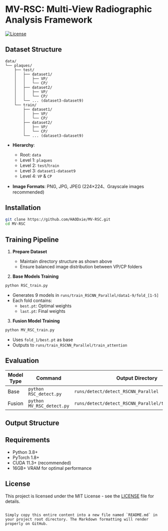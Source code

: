 
# MV-RSC: Multi-View Radiographic Analysis Framework

[![License](https://img.shields.io/badge/License-MIT-%230B0B0B?style=flat-square&labelColor=white&logoWidth=20)](https://github.com/HAODxie/MV-RSC/blob/main/LICENSE)


## Dataset Structure

```
data/
└── plaques/
    ├── test/
    │   ├── dataset1/
    │   │   ├── VP/
    │   │   └── CP/
    │   ├── dataset2/
    │   │   ├── VP/
    │   │   └── CP/
    │   └── ... (dataset3-dataset9)
    └── train/
        ├── dataset1/
        │   ├── VP/
        │   └── CP/
        ├── dataset2/
        │   ├── VP/
        │   └── CP/
        └── ... (dataset3-dataset9)
```

- **Hierarchy**:
  - Root: `data`
  - Level 1: `plaques`
  - Level 2: `test`/`train`
  - Level 3: `dataset1-dataset9`
  - Level 4: `VP`  & `CP` 

- **Image Formats**: PNG, JPG, JPEG (224×224、Grayscale images recommended)

## Installation

```bash
git clone https://github.com/HAODxie/MV-RSC.git
cd MV-RSC
```

## Training Pipeline

1. **Prepare Dataset**
   - Maintain directory structure as shown above
   - Ensure balanced image distribution between VP/CP folders

2. **Base Models Training**
```bash
python RSC_train.py
```
   - Generates 9 models in `runs/train_RSCNN_Parallel/data1-9/fold_[1-5]`
   - Each fold contains:
     - `best.pt`: Optimal weights
     - `last.pt`: Final weights

3. **Fusion Model Training**
```bash
python MV_RSC_train.py
```
   - Uses `fold_1/best.pt` as base
   - Outputs to `runs/train_RSCNN_Parallel/train_attention`

## Evaluation

| Model Type | Command                   | Output Directory     |
|------------|---------------------------|----------------------|
| Base       | `python RSC_detect.py`    | `runs/detect/detect_RSCNN_Parallel`    |
| Fusion     | `python MV_RSC_detect.py` | `runs/detect/detect_RSCNN_Parallel/train_attention` |

## Output Structure



## Requirements
- Python 3.8+
- PyTorch 1.8+
- CUDA 11.3+ (recommended)
- 16GB+ VRAM for optimal performance

## License
This project is licensed under the MIT License - see the [LICENSE](LICENSE) file for details.
```

Simply copy this entire content into a new file named `README.md` in your project root directory. The Markdown formatting will render properly on GitHub.
